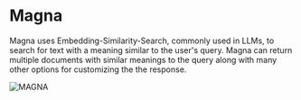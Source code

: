 # Magna

Magna uses Embedding-Similarity-Search, commonly used in LLMs, to search for text with a meaning similar to the user's query. 
Magna can return multiple documents with similar meanings to the query along with many other options for customizing the the response.

![MAGNA](https://github.com/user-attachments/assets/159918d1-b31e-4e69-9378-41af013dd705)
